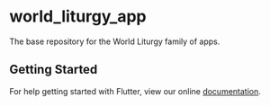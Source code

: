 # world_liturgy_app

The base repository for the World Liturgy family of apps.

## Getting Started

For help getting started with Flutter, view our online
[documentation](https://flutter.io/).
